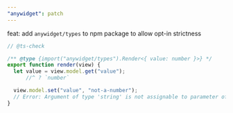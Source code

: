 ```yaml
---
"anywidget": patch
---
```


feat: add `anywidget/types` to npm package to allow opt-in strictness

```javascript
// @ts-check

/** @type {import("anywidget/types").Render<{ value: number }>} */
export function render(view) {
  let value = view.model.get("value");
      //^ ? `number`

  view.model.set("value", "not-a-number");
  // Error: Argument of type 'string' is not assignable to parameter of type 'number'. [2345]
}
```

